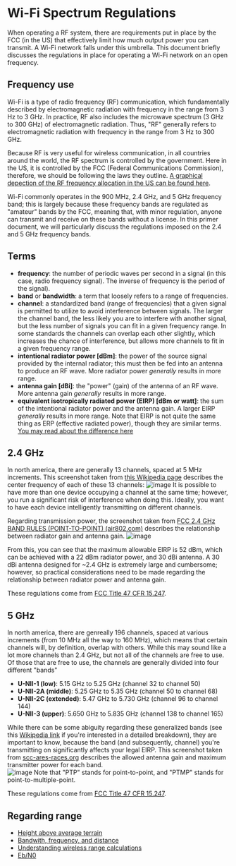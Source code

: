 # Wi-Fi Spectrum Regulations
When operating a RF system, there are requirements put in place by the FCC (in the US) that effectively limit how much output power you can transmit.  A Wi-Fi network falls under this umbrella.  This document briefly discusses the regulations in place for operating a Wi-Fi network on an open frequency.

## Frequency use
Wi-Fi is a type of radio frequency (RF) communication, which fundamentally described by electromagnetic radiation with frequency in the range from 3 Hz to 3 GHz.  In practice, RF also includes the microwave spectrum (3 GHz to 300 GHz) of electromagnetic radiation.  Thus, "RF" generally refers to electromagnetic radiation with frequency in the range from 3 Hz to 300 GHz.  

Because RF is very useful for wireless communication, in all countries around the world, the RF spectrum is controlled by the government.  Here in the US, it is controlled by the FCC (Federal Communications Commission), therefore, we should be following the laws they outline.  [A graphical depection of the RF frequency allocation in the US can be found here](https://www.ntia.doc.gov/files/ntia/publications/2003-allochrt.pdf).  

Wi-Fi commonly operates in the 900 MHz, 2.4 GHz, and 5 GHz frequency band; this is largely because these frequency bands are regulated as "amateur" bands by the FCC, meaning that, with minor regulation, anyone can transmit and receive on these bands without a license.  In this primer document, we will particularly discuss the regulations imposed on the 2.4 and 5 GHz frequency bands.  

## Terms

 - **frequency**: the number of periodic waves per second in a signal (in this case, radio frequency signal).  The inverse of frequency is the period of the signal).
 - **band** or **bandwidth**: a term that loosely refers to a range of frequencies.
 - **channel**: a standardized band (range of frequencies) that a given signal is permitted to utilize to avoid interference between signals.  The larger the channel band, the less likely you are to interfere with another signal, but the less number of signals you can fit in a given frequency range.  In some standards the channels can overlap each other slightly, which increases the chance of interference, but allows more channels to fit in a given frequency range.
 - **intentional radiator power [dBm]**: the power of the source signal provided by the internal radiator; this must then be fed into an antenna to produce an RF wave.  More radiator power _generally_ results in more range. 
 - **antenna gain [dBi]**: the "power" (gain) of the antenna of an RF wave.  More antenna gain _generally_ results in more range.
 - **equivalent isotropically radiated power (EIRP) [dBm or watt]**: the sum of the intentional radiator power and the antenna gain.  A larger EIRP _generally_ results in more range.  Note that EIRP is not quite the same thing as ERP (effective radiated power), though they are similar terms.  [You may read about the difference here](https://en.wikipedia.org/wiki/Effective_radiated_power)

## 2.4 GHz
In north america, there are generally 13 channels, spaced at 5 MHz increments.  This screenshot taken from [this Wikipedia page](https://en.wikipedia.org/wiki/List_of_WLAN_channels) describes the center frequency of each of these 13 channels:
![image](https://github.com/riplaboratory/Kanaloa/blob/master/PrimerDocuments/WifiSpectrumRegulations/Images/InterferenceConcerns.PNG)
It is possible to have more than one device occupying a channel at the same time; however, you run a significant risk of interference when doing this.  Ideally, you want to have each device intelligently transmitting on different channels.

Regarding transmission power, the screenshot taken from [FCC 2.4 GHz BAND RULES (POINT-TO-POINT) (air802.com)](https://www.air802.com/fcc-rules-and-regulations.html) describes the relationship between radiator gain and antenna gain.
![image](https://github.com/riplaboratory/Kanaloa/blob/master/PrimerDocuments/WifiSpectrumRegulations/Images/FCC2.4GHzBANDRULES.PNG)

From this, you can see that the maximum allowable EIRP is 52 dBm, which can be achieved with a 22 dBm radiator power, and 30 dBi antenna.  A 30 dBi antenna designed for ~2.4 GHz is extremely large and cumbersome; however, so practical considerations need to be made regarding the relationship between radiator power and antenna gain.  

These regulations come from [FCC Title 47 CFR 15.247](https://www.law.cornell.edu/cfr/text/47/15.247).

## 5 GHz
In north america, there are genreally 196 channels, spaced at various increments (from 10 MHz all the way to 160 MHz), which means that certain channels will, by definition, overlap with others.  While this may sound like a lot more channels than 2.4 GHz, but not all of the channels are free to use.  Of those that are free to use, the channels are generally divided into four different "bands"

 - **U-NII-1 (low)**: 5.15 GHz to 5.25 GHz (channel 32 to channel 50)
 - **U-NII-2A (middle)**: 5.25 GHz to 5.35 GHz (channel 50 to channel 68)
 - **U-NII-2C (extended)**: 5.47 GHz to 5.730 GHz (channel 96 to channel 144)
 - **U-NII-3 (upper)**: 5.650 GHz to 5.835 GHz (channel 138 to channel 165)
 
While there can be some abiguity regarding these generalized bands (see this [Wikipedia link](https://en.wikipedia.org/wiki/List_of_WLAN_channels) if you're interested in a detailed breakdown), they are important to know, because the band (and subsequently, channel) you're transmitting on significantly affects your legal EIRP.  This screenshot taken from [scc-ares-races.org](https://www.scc-ares-races.org/mesh/doc/WiFi_Part_15_Power_Limits_v150424.pdf) describes the allowed antenna gain and maximum transmitter power for each band.  
![image](https://github.com/riplaboratory/Kanaloa/blob/master/PrimerDocuments/WifiSpectrumRegulations/Images/fccPart15PowerLimitsForWifi.PNG)
Note that "PTP" stands for point-to-point, and "PTMP" stands for point-to-multiple-point.  

These regulations come from [FCC Title 47 CFR 15.247](https://www.law.cornell.edu/cfr/text/47/15.247).

## Regarding range
 - [Height above average terrain](https://en.wikipedia.org/wiki/Height_above_average_terrain)
 - [Bandwith, frequency, and distance](https://physics.stackexchange.com/questions/303314/relation-between-data-rate-frequencyrf-and-distance)
 - [Understanding wireless range calculations](http://www.electronicdesign.com/communications/understanding-wireless-range-calculations)
 - [Eb/N0](https://en.wikipedia.org/wiki/Eb/N0)

